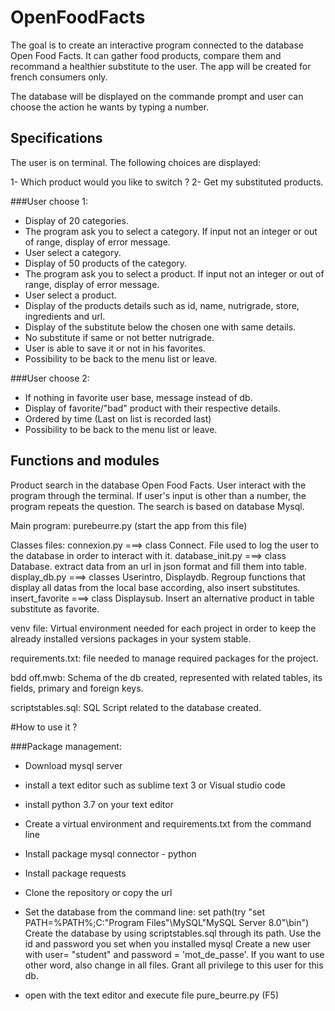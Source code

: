 # OpenFoodFacts
The goal is to create an interactive program connected to the database Open Food Facts. It can gather food products, compare them and recommand a healthier substitute to the user. The app will be created for french consumers only.

The database will be displayed on the commande prompt and user can choose the action he wants by typing a number.

## Specifications
The user is on terminal. The following choices are displayed:

1- Which product would you like to switch ?
2- Get my substituted products.

###User choose 1: 
- Display of 20 categories.
- The program ask you to select a category. If input not an integer or out of range, display of error message.
- User select a category.
- Display of 50 products of the category.
- The program ask you to select a product. If input not an integer or out of range, display of error message.
- User select a product.
- Display of the products details such as id, name, nutrigrade, store, ingredients and url.
- Display of the substitute below the chosen one with same details.
- No substitute if same or not better nutrigrade.
- User is able to save it or not in his favorites.
- Possibility to be back to the menu list or leave.

###User choose 2:
- If nothing in favorite user base, message instead of db.
- Display of favorite/"bad" product with their respective details.
- Ordered by time (Last on list is recorded last)
- Possibility to be back to the menu list or leave.

## Functions and modules

Product search in the database Open Food Facts.
User interact with the program through the terminal.
If user's input is other than a number, the program repeats the question.
The search is based on database Mysql.

Main program: purebeurre.py (start the app from this file)

Classes files:  connexion.py     ===> class Connect. File used to log the user to the database in order to interact with it.
                database_init.py ===> class Database. extract data from an url in json format and fill them into table.
                display_db.py    ===> classes Userintro, Displaydb. Regroup functions that display all datas from the local base according, also insert substitutes.
                insert_favorite  ===> class Displaysub. Insert an alternative product in table substitute as favorite.

venv file: Virtual environment needed for each project in order to keep the already installed versions packages in your system stable.

requirements.txt: file needed to manage required packages for the project.

bdd off.mwb: Schema of the db created, represented with related tables, its fields, primary and foreign keys.

scriptstables.sql: SQL Script related to the database created.

#How to use it ?

###Package management:
- Download mysql server
- install a text editor such as sublime text 3 or Visual studio code
- install python 3.7 on your text editor 
- Create a virtual environment and requirements.txt from the command line
- Install package mysql connector - python
- Install package requests

- Clone the repository or copy the url 
- Set the database from the command line:
    set path(try "set PATH=%PATH%;C:\"Program Files"\MySQL\"MySQL Server 8.0"\bin")
    Create the database by using scriptstables.sql through its path. 
    Use the id and password you set when you installed mysql
    Create a new user with user= "student" and password = 'mot_de_passe'. If you want to use other word, also change in all files.
    Grant all privilege to this user for this db. 

- open with the text editor and execute file pure_beurre.py (F5)






